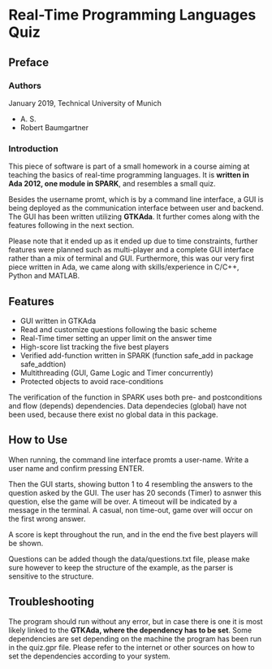 # Real-Time Programming Languages Quiz

## Preface

### Authors
January 2019, Technical University of Munich
- A. S. 
- Robert Baumgartner


### Introduction

This piece of software is part of a small homework in a course aiming at teaching the 
basics of real-time programming languages. It is **written in Ada 2012, one module 
in SPARK**, and resembles a small quiz. 

Besides the username promt, which is by a command line interface, a GUI is being 
deployed as the communication interface between user and backend. The GUI
has been written utilizing **GTKAda**. It further comes along with the features 
following in the next section.

Please note that it ended up as it ended up due to time constraints, further 
features were planned such as multi-player and a complete GUI interface rather 
than a mix of terminal and GUI. Furthermore, this was our very first piece 
written in Ada, we came along with skills/experience in C/C++, Python and MATLAB. 


## Features

- GUI written in GTKAda
- Read and customize questions following the basic scheme
- Real-Time timer setting an upper limit on the answer time
- High-score list tracking the five best players
- Verified add-function written in SPARK (function safe_add in package safe_addtion)
- Multithreading (GUI, Game Logic and Timer concurrently)
- Protected objects to avoid race-conditions

The verification of the function in SPARK uses both pre- and postconditions and 
flow (depends) dependencies. Data dependecies (global) have not been used, because 
there exist no global data in this package.


## How to Use

When running, the command line interface promts a user-name. Write a user name 
and confirm pressing ENTER. 

Then the GUI starts, showing button 1 to 4 resembling the answers to the question
asked by the GUI. The user has 20 seconds (Timer) to asnwer this question, else 
the game will be over. A timeout will be indicated by a message in the terminal. 
A casual, non time-out, game over will occur on the first wrong answer. 

A score is kept throughout the run, and in the end the five best players will be 
shown. 

Questions can be added though the data/questions.txt file, please make sure however
to keep the structure of the example, as the parser is sensitive to the structure. 

## Troubleshooting

The program should run without any error, but in case there is one it is most 
likely linked to the **GTKAda, where the dependency has to be set**. Some dependencies
are set depending on the machine the program has been run in the quiz.gpr file. 
Please refer to the internet or other sources on how to set the dependencies according
to your system.

